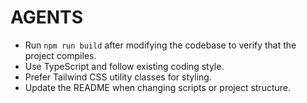 # AGENTS

- Run `npm run build` after modifying the codebase to verify that the project compiles.
- Use TypeScript and follow existing coding style.
- Prefer Tailwind CSS utility classes for styling.
- Update the README when changing scripts or project structure.

